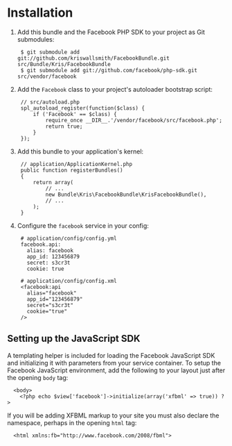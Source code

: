 Installation
============

  1. Add this bundle and the Facebook PHP SDK to your project as Git submodules:

          $ git submodule add git://github.com/kriswallsmith/FacebookBundle.git src/Bundle/Kris/FacebookBundle
          $ git submodule add git://github.com/facebook/php-sdk.git src/vendor/facebook

  2. Add the `Facebook` class to your project's autoloader bootstrap script:

          // src/autoload.php
          spl_autoload_register(function($class) {
              if ('Facebook' == $class) {
                  require_once __DIR__.'/vendor/facebook/src/facebook.php';
                  return true;
              }
          });

  3. Add this bundle to your application's kernel:

          // application/ApplicationKernel.php
          public function registerBundles()
          {
              return array(
                  // ...
                  new Bundle\Kris\FacebookBundle\KrisFacebookBundle(),
                  // ...
              );
          }

  4. Configure the `facebook` service in your config:

          # application/config/config.yml
          facebook.api:
            alias: facebook
            app_id: 123456879
            secret: s3cr3t
            cookie: true

          # application/config/config.xml
          <facebook:api
            alias="facebook"
            app_id="123456879"
            secret="s3cr3t"
            cookie="true"
          />

Setting up the JavaScript SDK
-----------------------------

A templating helper is included for loading the Facebook JavaScript SDK and
initializing it with parameters from your service container. To setup the
Facebook JavaScript environment, add the following to your layout just after
the opening `body` tag:

      <body>
        <?php echo $view['facebook']->initialize(array('xfbml' => true)) ?>

If you will be adding XFBML markup to your site you must also declare the
namespace, perhaps in the opening `html` tag:

      <html xmlns:fb="http://www.facebook.com/2008/fbml">
